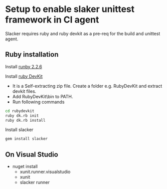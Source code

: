 # Setup to enable slaker unittest framework in CI agent

Slacker requires ruby and ruby devkit as a pre-req for the build and unittest agent.

## Ruby installation 

Install [runby 2.2.6](https://dl.bintray.com/oneclick/rubyinstaller/rubyinstaller-2.2.6-x64.exe)

Install [ruby DevKit](https://dl.bintray.com/oneclick/rubyinstaller/DevKit-mingw64-64-4.7.2-20130224-1432-sfx.exe)

- It is a Self-extracting zip file. Create a folder e.g. RubyDevKit and extract devkit files. 
- Add RubyDevKit\bin to PATH.
- Run following commands

```bash
cd rubydevkit
ruby dk.rb init
ruby dk.rb install
```

Install slacker

```bash
gem install slacker
```


## On Visual Studio 
* nuget install 
    * xunit.runner.visualstudio
    * xunit
    * slacker runner